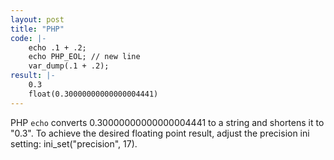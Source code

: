 ```yaml
---
layout: post
title: "PHP"
code: |-
    echo .1 + .2; 
    echo PHP_EOL; // new line
    var_dump(.1 + .2);
result: |-
    0.3 
    float(0.30000000000000004441)
---
```

PHP `echo` converts 0.30000000000000004441 to a string and shortens it to "0.3". To achieve the desired floating point result, adjust the precision ini setting: ini_set("precision", 17).
